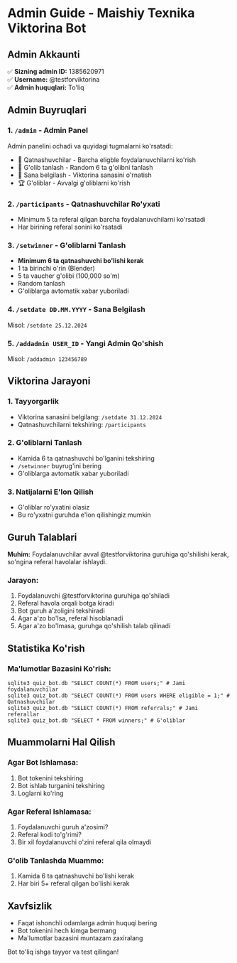 # Admin Guide - Maishiy Texnika Viktorina Bot

## Admin Akkaunti

✅ **Sizning admin ID:** 1385620971  
✅ **Username:** @testforviktorina  
✅ **Admin huquqlari:** To'liq  

## Admin Buyruqlari

### 1. `/admin` - Admin Panel
Admin panelini ochadi va quyidagi tugmalarni ko'rsatadi:
- 👥 Qatnashuvchilar - Barcha eligble foydalanuvchilarni ko'rish
- 🎯 G'olib tanlash - Random 6 ta g'olibni tanlash
- 📅 Sana belgilash - Viktorina sanasini o'rnatish
- 🏆 G'oliblar - Avvalgi g'oliblarni ko'rish

### 2. `/participants` - Qatnashuvchilar Ro'yxati
- Minimum 5 ta referal qilgan barcha foydalanuvchilarni ko'rsatadi
- Har birining referal sonini ko'rsatadi

### 3. `/setwinner` - G'oliblarni Tanlash
- **Minimum 6 ta qatnashuvchi bo'lishi kerak**
- 1 ta birinchi o'rin (Blender)
- 5 ta vaucher g'olibi (100,000 so'm)
- Random tanlash
- G'oliblarga avtomatik xabar yuboriladi

### 4. `/setdate DD.MM.YYYY` - Sana Belgilash
Misol: `/setdate 25.12.2024`

### 5. `/addadmin USER_ID` - Yangi Admin Qo'shish
Misol: `/addadmin 123456789`

## Viktorina Jarayoni

### 1. Tayyorgarlik
- Viktorina sanasini belgilang: `/setdate 31.12.2024`
- Qatnashuvchilarni tekshiring: `/participants`

### 2. G'oliblarni Tanlash
- Kamida 6 ta qatnashuvchi bo'lganini tekshiring
- `/setwinner` buyrug'ini bering
- G'oliblarga avtomatik xabar yuboriladi

### 3. Natijalarni E'lon Qilish
- G'oliblar ro'yxatini olasiz
- Bu ro'yxatni guruhda e'lon qilishingiz mumkin

## Guruh Talablari

**Muhim:** Foydalanuvchilar avval @testforviktorina guruhiga qo'shilishi kerak, so'ngina referal havolalar ishlaydi.

### Jarayon:
1. Foydalanuvchi @testforviktorina guruhiga qo'shiladi
2. Referal havola orqali botga kiradi
3. Bot guruh a'zoligini tekshiradi
4. Agar a'zo bo'lsa, referal hisoblanadi
5. Agar a'zo bo'lmasa, guruhga qo'shilish talab qilinadi

## Statistika Ko'rish

### Ma'lumotlar Bazasini Ko'rish:
```
sqlite3 quiz_bot.db "SELECT COUNT(*) FROM users;" # Jami foydalanuvchilar
sqlite3 quiz_bot.db "SELECT COUNT(*) FROM users WHERE eligible = 1;" # Qatnashuvchilar
sqlite3 quiz_bot.db "SELECT COUNT(*) FROM referrals;" # Jami referallar
sqlite3 quiz_bot.db "SELECT * FROM winners;" # G'oliblar
```

## Muammolarni Hal Qilish

### Agar Bot Ishlamasa:
1. Bot tokenini tekshiring
2. Bot ishlab turganini tekshiring
3. Loglarni ko'ring

### Agar Referal Ishlamasa:
1. Foydalanuvchi guruh a'zosimi?
2. Referal kodi to'g'rimi?
3. Bir xil foydalanuvchi o'zini referal qila olmaydi

### G'olib Tanlashda Muammo:
1. Kamida 6 ta qatnashuvchi bo'lishi kerak
2. Har biri 5+ referal qilgan bo'lishi kerak

## Xavfsizlik

- Faqat ishonchli odamlarga admin huquqi bering
- Bot tokenini hech kimga bermang
- Ma'lumotlar bazasini muntazam zaxiralang

Bot to'liq ishga tayyor va test qilingan!